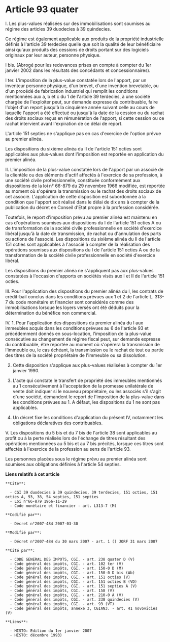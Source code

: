 # Article 93 quater

I. Les plus-values réalisées sur des immobilisations sont soumises au régime des articles 39 duodecies à 39 quindecies.

Ce régime est également applicable aux produits de la propriété industrielle définis à l'article 39 terdecies quelle que soit
la qualité de leur bénéficiaire ainsi qu'aux produits des cessions de droits portant sur des logiciels originaux par leur
auteur, personne physique.

I bis. (Abrogé pour les redevances prises en compte à compter du 1er janvier 2002 dans les résultats des concédants et
concessionnaires).

I ter. L'imposition de la plus-value constatée lors de l'apport, par un inventeur personne physique, d'un brevet, d'une
invention brevetable, ou d'un procédé de fabrication industriel qui remplit les conditions mentionnées aux a, b et c du 1 de
l'article 39 terdecies, à une société chargée de l'exploiter peut, sur demande expresse du contribuable, faire l'objet d'un
report jusqu'à la cinquième année suivant celle au cours de laquelle l'apport a été effectué ou jusqu'à la date de la cession
ou du rachat des droits sociaux reçus en rémunération de l'apport, si cette cession ou ce rachat intervient avant
l'expiration de ce délai de report.

L'article 151 septies ne s'applique pas en cas d'exercice de l'option prévue au premier alinéa.

Les dispositions du sixième alinéa du II de l'article 151 octies sont applicables aux plus-values dont l'imposition est
reportée en application du premier alinéa.

II. L'imposition de la plus-value constatée lors de l'apport par un associé de la clientèle ou des éléments d'actif affectés
à l'exercice de sa profession, à une société civile professionnelle, constituée conformément aux dispositions de la loi n°
66-879 du 29 novembre 1966 modifiée, est reportée au moment où s'opérera la transmission ou le rachat des droits sociaux de
cet associé. L'application de cette disposition est subordonnée à la condition que l'apport soit réalisé dans le délai de dix
ans à compter de la publication du décret en Conseil d'Etat propre à la profession considérée.

Toutefois, le report d'imposition prévu au premier alinéa est maintenu en cas d'opérations soumises aux dispositions du I de
l'article 151 octies A ou de transformation de la société civile professionnelle en société d'exercice libéral jusqu'à la
date de transmission, de rachat ou d'annulation des parts ou actions de l'associé. Les dispositions du sixième alinéa du II
de l'article 151 octies sont applicables à l'associé à compter de la réalisation des opérations soumises aux dispositions du
I de l'article 151 octies A ou de la transformation de la société civile professionnelle en société d'exercice libéral.

Les dispositions du premier alinéa ne s'appliquent pas aux plus-values constatées à l'occasion d'apports en sociétés visés
aux I et II de l'article 151 octies.

III. Pour l'application des dispositions du premier alinéa du I, les contrats de crédit-bail conclus dans les conditions
prévues aux 1 et 2 de l'article L. 313-7 du code monétaire et financier sont considérés comme des immobilisations lorsque les
loyers versés ont été déduits pour la détermination du bénéfice non commercial.

IV. 1. Pour l'application des dispositions du premier alinéa du I aux immeubles acquis dans les conditions prévues au 6 de
l'article 93 et précédemment donnés en sous-location, l'imposition de la plus-value consécutive au changement de régime
fiscal peut, sur demande expresse du contribuable, être reportée au moment où s'opérera la transmission de l'immeuble ou, le
cas échéant, la transmission ou le rachat de tout ou partie des titres de la société propriétaire de l'immeuble ou sa
dissolution.

2. Cette disposition s'applique aux plus-values réalisées à compter du 1er janvier 1990.

3. L'acte qui constate le transfert de propriété des immeubles mentionnés au 1 consécutivement à l'acceptation de la promesse
unilatérale de vente doit indiquer si le nouveau propriétaire, ou les associés s'il s'agit d'une société, demandent le report
de l'imposition de la plus-value dans les conditions prévues au 1. A défaut, les dispositions du 1 ne sont pas applicables.

4. Un décret fixe les conditions d'application du présent IV, notamment les obligations déclaratives des contribuables.

V. Les dispositions du 5 bis et du 7 bis de l'article 38 sont applicables au profit ou à la perte réalisés lors de l'échange
de titres résultant des opérations mentionnées au 5 bis et au 7 bis précités, lorsque ces titres sont affectés à l'exercice
de la profession au sens de l'article 93.

Les personnes placées sous le régime prévu au premier alinéa sont soumises aux obligations définies à l'article 54 septies.

**Liens relatifs à cet article**

	**Cite**:

	  - CGI 39 duodecies à 39 quindecies, 39 terdecies, 151 octies, 151 octies A, 93, 38, 54 septies, 151 septies
	  - Loi n°66-879 1966-11-29
	  - Code monétaire et financier - art. L313-7 (M)

	**Codifié par**:

	  - Décret n°2007-484 2007-03-30

	**Modifié par**:

	  - Décret n°2007-484 du 30 mars 2007 - art. 1 () JORF 31 mars 2007

	**Cité par**:

	  - CODE GENERAL DES IMPOTS, CGI. - art. 238 quater D (V)
	  - Code général des impôts, CGI. - art. 102 ter (V)
	  - Code général des impôts, CGI. - art. 150-0 D (M)
	  - Code général des impôts, CGI. - art. 150-0 D bis (Ab)
	  - Code général des impôts, CGI. - art. 151 octies (V)
	  - Code général des impôts, CGI. - art. 151 octies B (VD)
	  - Code général des impôts, CGI. - art. 151 septies A (V)
	  - Code général des impôts, CGI. - art. 158 (V)
	  - Code général des impôts, CGI. - art. 210-0 A (V)
	  - Code général des impôts, CGI. - art. 238 quindecies (V)
	  - Code général des impôts, CGI. - art. 93 (VT)
	  - Code général des impôts, annexe 3, CGIAN3. - art. 41 novovicies (V)

	**Liens**:

	  - HISTO: Edition du 1er janvier 2007
	  - HISTO: décembre 1993)
